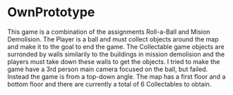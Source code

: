 # OwnPrototype
 
This game is a combination of the assignments Roll-a-Ball and Mision Demolision. The Player is a ball and must collect objects around the map and make it to the goal to end the game. The Collectable game objects are surronded by walls similarily to the buildings in mission demolision and the players must take down these walls to get the objects. I tried to make the game have a 3rd person main camera focused on the ball, but failed. Instead the game is from a top-down angle. The map has a first floor and a bottom floor and there are currently a total of 6 Collectables to obtain.
